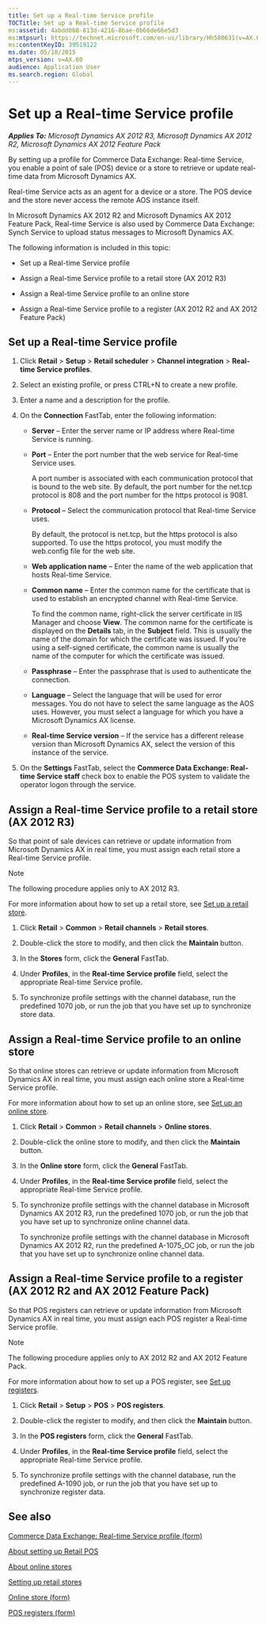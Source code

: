 ```yaml
---
title: Set up a Real-time Service profile
TOCTitle: Set up a Real-time Service profile
ms:assetid: 4abdd0b8-813d-4216-8bae-0b66de66e5d3
ms:mtpsurl: https://technet.microsoft.com/en-us/library/Hh580631(v=AX.60)
ms:contentKeyID: 39519122
ms.date: 05/18/2015
mtps_version: v=AX.60
audience: Application User
ms.search.region: Global
---
```


# Set up a Real-time Service profile 


_**Applies To:** Microsoft Dynamics AX 2012 R3, Microsoft Dynamics AX 2012 R2, Microsoft Dynamics AX 2012 Feature Pack_

By setting up a profile for Commerce Data Exchange: Real-time Service, you enable a point of sale (POS) device or a store to retrieve or update real-time data from Microsoft Dynamics AX.

Real-time Service acts as an agent for a device or a store. The POS device and the store never access the remote AOS instance itself.

In Microsoft Dynamics AX 2012 R2 and Microsoft Dynamics AX 2012 Feature Pack, Real-time Service is also used by Commerce Data Exchange: Synch Service to upload status messages to Microsoft Dynamics AX.

The following information is included in this topic:

  - Set up a Real-time Service profile

  - Assign a Real-time Service profile to a retail store (AX 2012 R3)

  - Assign a Real-time Service profile to an online store

  - Assign a Real-time Service profile to a register (AX 2012 R2 and AX 2012 Feature Pack)

## Set up a Real-time Service profile

1.  Click **Retail** \> **Setup** \> **Retail scheduler** \> **Channel integration** \> **Real-time Service profiles**.

2.  Select an existing profile, or press CTRL+N to create a new profile.

3.  Enter a name and a description for the profile.

4.  On the **Connection** FastTab, enter the following information:
    
      - **Server** – Enter the server name or IP address where Real-time Service is running.
    
      - **Port** – Enter the port number that the web service for Real-time Service uses.
        
        A port number is associated with each communication protocol that is bound to the web site. By default, the port number for the net.tcp protocol is 808 and the port number for the https protocol is 9081.
    
      - **Protocol** – Select the communication protocol that Real-time Service uses.
        
        By default, the protocol is net.tcp, but the https protocol is also supported. To use the https protocol, you must modify the web.config file for the web site.
    
      - **Web application name** – Enter the name of the web application that hosts Real-time Service.
    
      - **Common name** – Enter the common name for the certificate that is used to establish an encrypted channel with Real-time Service.
        
        To find the common name, right-click the server certificate in IIS Manager and choose **View**. The common name for the certificate is displayed on the **Details** tab, in the **Subject** field. This is usually the name of the domain for which the certificate was issued. If you’re using a self-signed certificate, the common name is usually the name of the computer for which the certificate was issued.
    
      - **Passphrase** – Enter the passphrase that is used to authenticate the connection.
    
      - **Language** – Select the language that will be used for error messages. You do not have to select the same language as the AOS uses. However, you must select a language for which you have a Microsoft Dynamics AX license.
    
      - **Real-time Service version** – If the service has a different release version than Microsoft Dynamics AX, select the version of this instance of the service.

5.  On the **Settings** FastTab, select the **Commerce Data Exchange: Real-time Service staff** check box to enable the POS system to validate the operator logon through the service.

## Assign a Real-time Service profile to a retail store (AX 2012 R3)

So that point of sale devices can retrieve or update information from Microsoft Dynamics AX in real time, you must assign each retail store a Real-time Service profile.


> [!NOTE]
> <P>The following procedure applies only to AX 2012 R3.</P>



For more information about how to set up a retail store, see [Set up a retail store](set-up-a-retail-store.md).

1.  Click **Retail** \> **Common** \> **Retail channels** \> **Retail stores**.

2.  Double-click the store to modify, and then click the **Maintain** button.

3.  In the **Stores** form, click the **General** FastTab.

4.  Under **Profiles**, in the **Real-time Service profile** field, select the appropriate Real-time Service profile.

5.  To synchronize profile settings with the channel database, run the predefined 1070 job, or run the job that you have set up to synchronize store data.

## Assign a Real-time Service profile to an online store

So that online stores can retrieve or update information from Microsoft Dynamics AX in real time, you must assign each online store a Real-time Service profile.

For more information about how to set up an online store, see [Set up an online store](set-up-an-online-store.md).

1.  Click **Retail** \> **Common** \> **Retail channels** \> **Online stores**.

2.  Double-click the online store to modify, and then click the **Maintain** button.

3.  In the **Online store** form, click the **General** FastTab.

4.  Under **Profiles**, in the **Real-time Service profile** field, select the appropriate Real-time Service profile.

5.  To synchronize profile settings with the channel database in Microsoft Dynamics AX 2012 R3, run the predefined 1070 job, or run the job that you have set up to synchronize online channel data.
    
    To synchronize profile settings with the channel database in Microsoft Dynamics AX 2012 R2, run the predefined A-1075\_OC job, or run the job that you have set up to synchronize online channel data.

## Assign a Real-time Service profile to a register (AX 2012 R2 and AX 2012 Feature Pack)

So that POS registers can retrieve or update information from Microsoft Dynamics AX in real time, you must assign each POS register a Real-time Service profile.


> [!NOTE]
> <P>The following procedure applies only to AX 2012 R2 and AX 2012 Feature Pack.</P>



For more information about how to set up a POS register, see [Set up registers](set-up-registers.md).

1.  Click **Retail** \> **Setup** \> **POS** \> **POS registers**.

2.  Double-click the register to modify, and then click the **Maintain** button.

3.  In the **POS registers** form, click the **General** FastTab.

4.  Under **Profiles**, in the **Real-time Service profile** field, select the appropriate Real-time Service profile.

5.  To synchronize profile settings with the channel database, run the predefined A-1090 job, or run the job that you have set up to synchronize register data.

## See also

[Commerce Data Exchange: Real-time Service profile (form)](https://technet.microsoft.com/en-us/library/hh597331\(v=ax.60\))

[About setting up Retail POS](about-setting-up-retail-pos.md)

[About online stores](about-online-stores.md)

[Setting up retail stores](setting-up-retail-stores.md)

[Online store (form)](https://technet.microsoft.com/en-us/library/jj713630\(v=ax.60\))

[POS registers (form)](https://technet.microsoft.com/en-us/library/hh597141\(v=ax.60\))

  


